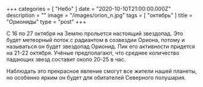 +++
categories = [ "Небо" ]
date = "2020-10-10T21:00:00.000Z"
description = ""
image = "/images/orion_n.jpg"
tags = [ "октябрь" ]
title = "Ориониды"
type = "post"
+++


С 16 по 27 октября на Землю прольется настоящий звездопад. Это будет метеорный поток с радиантом в созвездии Ориона, потому и называться он будет звездопад Орионид. Пик его активности придется на 21-22 октября. Учёные предполагают, что среднее количество падающих звезд составит около 20-25 в час.  
  
Наблюдать это прекрасное явление смогут все жители нашей планеты, но особенно ярким он будет для обитателей Северного полушария.
